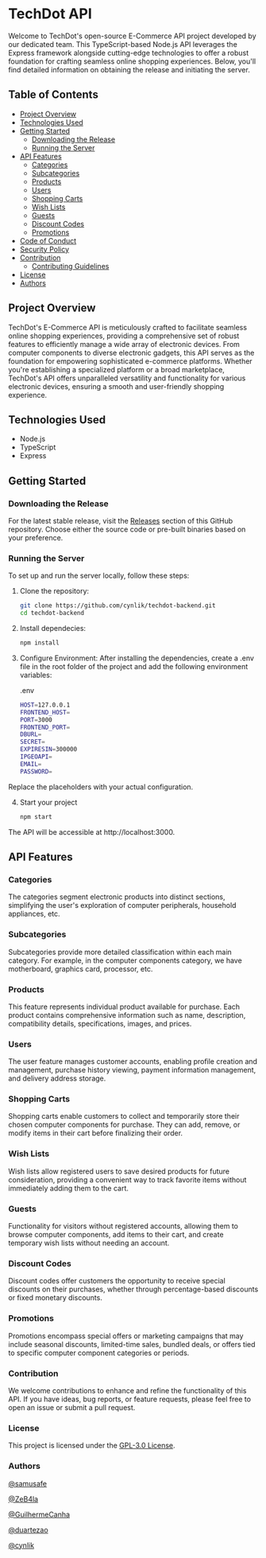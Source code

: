 # TechDot API

Welcome to TechDot's open-source E-Commerce API project developed by our dedicated team. This TypeScript-based Node.js API leverages the Express framework alongside cutting-edge technologies to offer a robust foundation for crafting seamless online shopping experiences. Below, you'll find detailed information on obtaining the release and initiating the server.

## Table of Contents
- [Project Overview](#project-overview)
- [Technologies Used](#technologies-used)
- [Getting Started](#getting-started)
  - [Downloading the Release](#downloading-the-release)
  - [Running the Server](#running-the-server)
- [API Features](#api-features)
  - [Categories](#categories)
  - [Subcategories](#subcategories)
  - [Products](#products)
  - [Users](#users)
  - [Shopping Carts](#shopping-carts)
  - [Wish Lists](#wish-lists)
  - [Guests](#guests)
  - [Discount Codes](#discount-codes)
  - [Promotions](#promotions)
- [Code of Conduct](./CODE_OF_CONDUCT.md)
- [Security Policy](./SECURITY.md)
- [Contribution](#contribution)
  - [Contributing Guidelines](./CONTRIBUTING.md)
- [License](#license)
- [Authors](#authors)

## Project Overview

TechDot's E-Commerce API is meticulously crafted to facilitate seamless online shopping experiences, providing a comprehensive set of robust features to efficiently manage a wide array of electronic devices. From computer components to diverse electronic gadgets, this API serves as the foundation for empowering sophisticated e-commerce platforms. Whether you're establishing a specialized platform or a broad marketplace, TechDot's API offers unparalleled versatility and functionality for various electronic devices, ensuring a smooth and user-friendly shopping experience.

## Technologies Used

- Node.js
- TypeScript
- Express

## Getting Started

### Downloading the Release

For the latest stable release, visit the [Releases](https://github.com/cynlik/techdot-backend/releases) section of this GitHub repository. Choose either the source code or pre-built binaries based on your preference.

### Running the Server

To set up and run the server locally, follow these steps:

1. Clone the repository:

   ```bash
   git clone https://github.com/cynlik/techdot-backend.git
   cd techdot-backend
2. Install dependecies:
   ```bash
   npm install
   ```
3. Configure Environment:
  After installing the dependencies, create a .env file in the root folder of the project and add the following environment variables:
  
   .env
   ```bash
   HOST=127.0.0.1
   FRONTEND_HOST=
   PORT=3000
   FRONTEND_PORT=
   DBURL=
   SECRET=
   EXPIRESIN=300000
   IPGEOAPI=
   EMAIL=
   PASSWORD=

  Replace the placeholders with your actual configuration.

4. Start your project

   ```bash
   npm start

The API will be accessible at http://localhost:3000.

## API Features
### Categories
The categories segment electronic products into distinct sections, simplifying the user's exploration of computer peripherals, household appliances, etc.

### Subcategories
Subcategories provide more detailed classification within each main category. For example, in the computer components category, we have motherboard, graphics card, processor, etc.

### Products
This feature represents individual product available for purchase. Each product contains comprehensive information such as name, description, compatibility details, specifications, images, and prices.

### Users
The user feature manages customer accounts, enabling profile creation and management, purchase history viewing, payment information management, and delivery address storage.

### Shopping Carts
Shopping carts enable customers to collect and temporarily store their chosen computer components for purchase. They can add, remove, or modify items in their cart before finalizing their order.

### Wish Lists
Wish lists allow registered users to save desired products for future consideration, providing a convenient way to track favorite items without immediately adding them to the cart.

### Guests
Functionality for visitors without registered accounts, allowing them to browse computer components, add items to their cart, and create temporary wish lists without needing an account.

### Discount Codes
Discount codes offer customers the opportunity to receive special discounts on their purchases, whether through percentage-based discounts or fixed monetary discounts.

### Promotions
Promotions encompass special offers or marketing campaigns that may include seasonal discounts, limited-time sales, bundled deals, or offers tied to specific computer component categories or periods.

### Contribution
We welcome contributions to enhance and refine the functionality of this API. If you have ideas, bug reports, or feature requests, please feel free to open an issue or submit a pull request.

### License
This project is licensed under the [GPL-3.0 License](./LICENSE).

### Authors

[@samusafe](https://github.com/samusafe)

[@ZeB4la](https://github.com/ZeB4la)

[@GuilhermeCanha](https://github.com/GuilhermeCanha)

[@duartezao](https://github.com/duartezao)

[@cynlik](https://github.com/cynlik)
